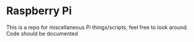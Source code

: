 # Raspberry Pi

This is a repo for miscellaneous Pi things/scripts, feel free to look around. Code should be documented